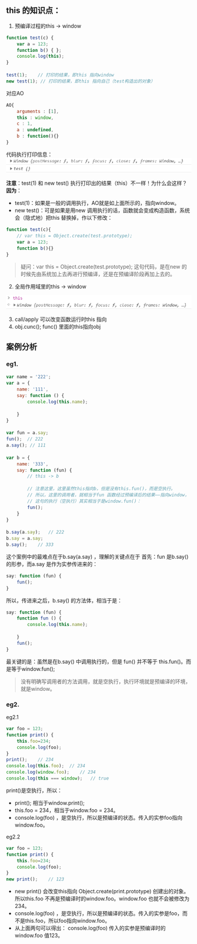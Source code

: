 ## this 的知识点：
1. 预编译过程的this -> window
```javascript
function test(c) {
    var a = 123;
    function b() { };
    console.log(this);
}

test(1);    // 打印的结果，即this 指向window
new test(1); // 打印的结果，即this 指向自己（test构造出的对象）
```
对应AO
```javascript
AO{
    arguments : [1],
    this : window,
    c : 1,
    a : undefined,
    b : function(){}
}
```
代码执行打印信息：
![this_001.png](this_001.png)

**注意**：test(1) 和 new test() 执行打印出的结果（this）不一样！为什么会这样？
**因为**：
- test(1)：如果是一般的调用执行，AO就是如上面所示的，指向window。
- new test()：可是如果是用new 调用执行的话，函数就会变成构造函数，系统会（隐式地）把this 替换掉，作以下修改：

```javascript
function test(c){
    // var this = Object.create(test.prototype);
    var a = 123;
    function b(){}
}
```
> 疑问：var this = Object.create(test.prototype); 这句代码，是在new 的时候先由系统加上去再进行预编译，还是在预编译阶段再加上去的。

2. 全局作用域里的this -> window

![this_002.png](this_002.png)

3. call/apply 可以改变函数运行时this 指向
4. obj.cunc(); func() 里面的this指向obj

## 案例分析
### eg1.
```javascript
var name = '222';
var a = {
    name: '111',
    say: function () {
        console.log(this.name);

    }
}

var fun = a.say;
fun();  // 222
a.say(); // 111

var b = {
    name: '333',
    say: function (fun) {
        // this -> b

        // 注意这里，这里虽然this指向b，但是没有this.fun()，而是空执行。
        // 所以，这里的调用者，就相当于fun 函数经过预编译后的结果——指向window，
        // 这句的执行（空执行）其实相当于是window.fun()：
        fun();
    }
}

b.say(a.say);   // 222
b.say = a.say;
b.say();    // 333
```

这个案例中的最难点在于b.say(a.say) ，理解的关键点在于
首先：fun 是b.say() 的形参，而a.say 是作为实参传进来的：
```javascript
say: function (fun) {
    fun();
}
```
所以，传进来之后，b.say() 的方法体，相当于是：

```javascript
say: function (fun) {
    function fun () {
        console.log(this.name);

    }
    fun();
}
```
最关键的是：虽然是在b.say() 中调用执行的，但是 fun() 并不等于 this.fun()。而是等于window.fun();
> 没有明确写调用者的方法调用，就是空执行，执行环境就是预编译的环境，就是window。


### eg2.
eg2.1
```javascript
var foo = 123;
function print() {
    this.foo=234;
    console.log(foo);
}
print();    // 234
console.log(this.foo);  // 234
console.log(window.foo);    // 234
console.log(this === window);   // true
```
print()是空执行，所以：
- print(); 相当于window.print();
- this.foo = 234，相当于window.foo = 234。
- console.log(foo) ，是空执行，所以是预编译的状态。传入的实参foo指向window.foo。

eg2.2
```javascript
var foo = 123;
function print() {
    this.foo=234;
    console.log(foo);
}
new print();    // 123
```
- new print() 会改变this指向 Object.create(print.prototype) 创建出的对象。所以this.foo 不再是预编译时的window.foo。window.foo 也就不会被修改为234。
- console.log(foo) ，是空执行，所以是预编译的状态。传入的实参是foo，而不是this.foo，所以foo指向window.foo。
- 从上面两句可以得出： console.log(foo) 传入的实参是预编译时的window.foo 值123。

